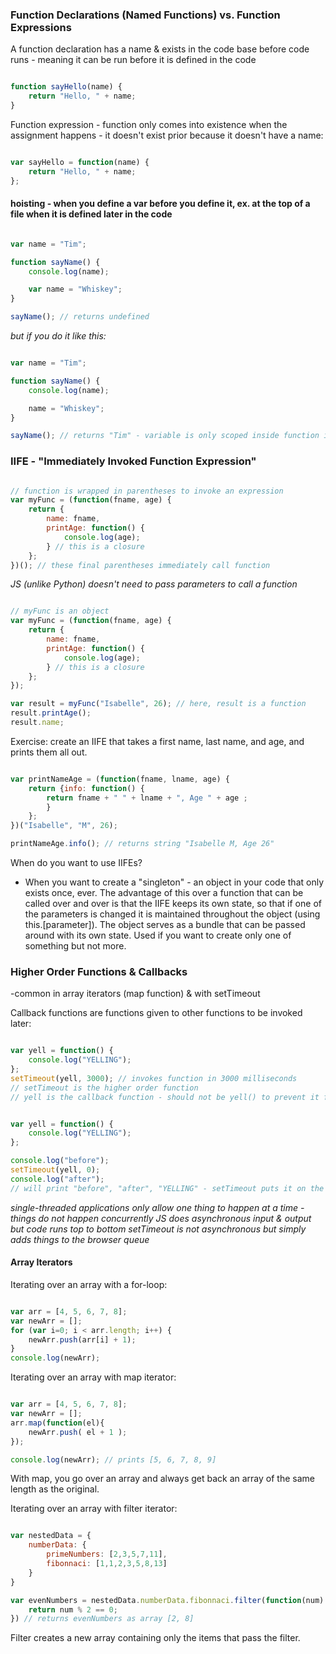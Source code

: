 ### Function Declarations (Named Functions) vs. Function Expressions

A function declaration has a name & exists in the code base before code runs - meaning it can be run before it is defined in the code
```javascript

function sayHello(name) {
    return "Hello, " + name;
}

```
Function expression - function only comes into existence when the assignment happens - it doesn't exist prior because it doesn't have a name:
```javascript

var sayHello = function(name) {
    return "Hello, " + name;
};

```

#### hoisting - when you define a var before you define it, ex. at the top of a file when it is defined later in the code
```javascript

var name = "Tim";

function sayName() {
    console.log(name);

    var name = "Whiskey";
}

sayName(); // returns undefined

```
*but if you do it like this:*

```javascript

var name = "Tim";

function sayName() {
    console.log(name);

    name = "Whiskey";
}

sayName(); // returns "Tim" - variable is only scoped inside function if the var name is used

```

### IIFE - "Immediately Invoked Function Expression"

```javascript

// function is wrapped in parentheses to invoke an expression
var myFunc = (function(fname, age) {
    return {
        name: fname,
        printAge: function() {
            console.log(age);
        } // this is a closure
    };
})(); // these final parentheses immediately call function

```
_JS (unlike Python) doesn't need to pass parameters to call a function_
```javascript

// myFunc is an object
var myFunc = (function(fname, age) {
    return {
        name: fname,
        printAge: function() {
            console.log(age);
        } // this is a closure
    };
});

var result = myFunc("Isabelle", 26); // here, result is a function
result.printAge();
result.name;

```



Exercise: create an IIFE that takes a first name, last name, and age, and prints them all out.

```javascript

var printNameAge = (function(fname, lname, age) {
    return {info: function() {
        return fname + " " + lname + ", Age " + age ;
        }
    }; 
})("Isabelle", "M", 26);

printNameAge.info(); // returns string "Isabelle M, Age 26" 

```

When do you want to use IIFEs?
  - When you want to create a "singleton" - an object in your code that only exists once, ever. The advantage of this over a function that can be called over and over is that the IIFE keeps its own state, so that if one of the parameters is changed it is maintained throughout the object (using this.[parameter]). The object serves as a bundle that can be passed around with its own state. Used if you want to create only one of something but not more.

### Higher Order Functions & Callbacks
-common in array iterators (map function) & with setTimeout

Callback functions are functions given to other functions to be invoked later:

```javascript

var yell = function() {
    console.log("YELLING");
};
setTimeout(yell, 3000); // invokes function in 3000 milliseconds
// setTimeout is the higher order function
// yell is the callback function - should not be yell() to prevent it from being prematurely called

```

```javascript

var yell = function() {
    console.log("YELLING");
};

console.log("before");
setTimeout(yell, 0); 
console.log("after");
// will print "before", "after", "YELLING" - setTimeout puts it on the queue to be run at the end of loaded code

```
_single-threaded applications only allow one thing to happen at a time - things do not happen concurrently_
_JS does asynchronous input & output but code runs top to bottom_
_setTimeout is not asynchronous but simply adds things to the browser queue_

#### Array Iterators

Iterating over an array with a for-loop:
```javascript

var arr = [4, 5, 6, 7, 8];
var newArr = [];
for (var i=0; i < arr.length; i++) {
    newArr.push(arr[i] + 1);
}
console.log(newArr);

```

Iterating over an array with map iterator:
```javascript

var arr = [4, 5, 6, 7, 8];
var newArr = [];
arr.map(function(el){
    newArr.push( el + 1 );
});

console.log(newArr); // prints [5, 6, 7, 8, 9]

```
With map, you go over an array and always get back an array of the same length as the original.

Iterating over an array with filter iterator:
```javascript

var nestedData = {
    numberData: {
        primeNumbers: [2,3,5,7,11],
        fibonnaci: [1,1,2,3,5,8,13]
    }
}

var evenNumbers = nestedData.numberData.fibonnaci.filter(function(num) {
    return num % 2 == 0;
}) // returns evenNumbers as array [2, 8]

```
Filter creates a new array containing only the items that pass the filter.






